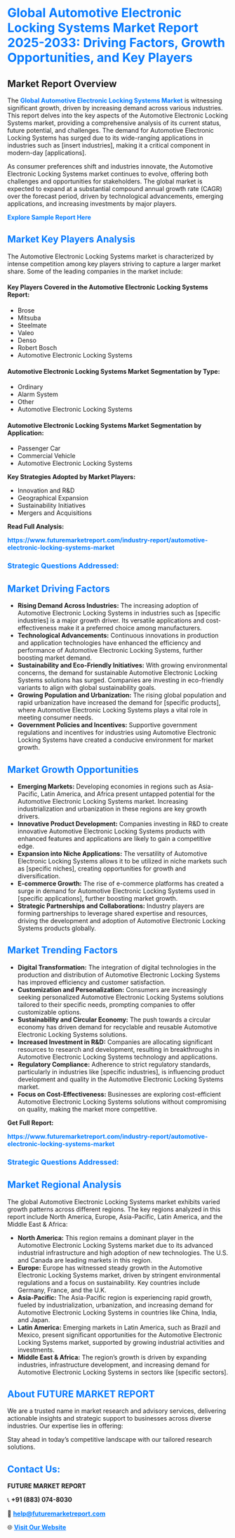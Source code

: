 <h1 style="color: #007BFF;">Global Automotive Electronic Locking Systems Market Report 2025-2033: Driving Factors, Growth Opportunities, and Key Players</h1>

<section id="overview">
<h2>Market Report Overview</h2>
<p>The <a href="https://www.futuremarketreport.com/industry-report/automotive-electronic-locking-systems-market" style="color: #007BFF; text-decoration: none;"><strong>Global Automotive Electronic Locking Systems Market</strong></a> is witnessing significant growth, driven by increasing demand across various industries. This report delves into the key aspects of the Automotive Electronic Locking Systems market, providing a comprehensive analysis of its current status, future potential, and challenges. The demand for Automotive Electronic Locking Systems has surged due to its wide-ranging applications in industries such as [insert industries], making it a critical component in modern-day [applications].</p>
<p>As consumer preferences shift and industries innovate, the Automotive Electronic Locking Systems market continues to evolve, offering both challenges and opportunities for stakeholders. The global market is expected to expand at a substantial compound annual growth rate (CAGR) over the forecast period, driven by technological advancements, emerging applications, and increasing investments by major players.</p>
</section>

<section id="overview">
<p><a href="https://www.futuremarketreport.com/request-sample/reportId=99686" style="color: #007BFF; text-decoration: none;"><strong>Explore Sample Report Here</strong></a></p>
</section>

<section id="key-players">
<h2 style="color: #007BFF;">Market Key Players Analysis</h2>
<p>The Automotive Electronic Locking Systems market is characterized by intense competition among key players striving to capture a larger market share. Some of the leading companies in the market include:</p>
<h4>Key Players Covered in the Automotive Electronic Locking Systems Report:</h4>
<ul><li>Brose</li><li>Mitsuba</li><li>Steelmate</li><li>Valeo</li><li>Denso</li><li>Robert Bosch</li><li>Automotive Electronic Locking Systems</li></ul>
<h4>Automotive Electronic Locking Systems Market Segmentation by Type:</h4>
<ul><li>Ordinary</li><li>Alarm System</li><li>Other</li><li>Automotive Electronic Locking Systems</li></ul>

<h4>Automotive Electronic Locking Systems Market Segmentation by Application:</h4>
<ul><li>Passenger Car</li><li>Commercial Vehicle</li><li>Automotive Electronic Locking Systems</li></ul>
<p><strong>Key Strategies Adopted by Market Players:</strong></p>
<ul>
<li>Innovation and R&D</li>
<li>Geographical Expansion</li>
<li>Sustainability Initiatives</li>
<li>Mergers and Acquisitions</li>
</ul>
</section>

<section>
<p><strong>Read Full Analysis: </strong></p><a href="https://www.futuremarketreport.com/industry-report/automotive-electronic-locking-systems-market" style="color: #007BFF; text-decoration: none;"><strong>https://www.futuremarketreport.com/industry-report/automotive-electronic-locking-systems-market</strong></a>
<h3 style="color: #007BFF;">Strategic Questions Addressed:</h3>
</section>

<section id="driving-factors">
<h2 style="color: #007BFF;">Market Driving Factors</h2>
<ul>
<li><strong>Rising Demand Across Industries:</strong> The increasing adoption of Automotive Electronic Locking Systems in industries such as [specific industries] is a major growth driver. Its versatile applications and cost-effectiveness make it a preferred choice among manufacturers.</li>
<li><strong>Technological Advancements:</strong> Continuous innovations in production and application technologies have enhanced the efficiency and performance of Automotive Electronic Locking Systems, further boosting market demand.</li>
<li><strong>Sustainability and Eco-Friendly Initiatives:</strong> With growing environmental concerns, the demand for sustainable Automotive Electronic Locking Systems solutions has surged. Companies are investing in eco-friendly variants to align with global sustainability goals.</li>
<li><strong>Growing Population and Urbanization:</strong> The rising global population and rapid urbanization have increased the demand for [specific products], where Automotive Electronic Locking Systems plays a vital role in meeting consumer needs.</li>
<li><strong>Government Policies and Incentives:</strong> Supportive government regulations and incentives for industries using Automotive Electronic Locking Systems have created a conducive environment for market growth.</li>
</ul>
</section>

<section id="growth-opportunities">
<h2 style="color: #007BFF;">Market Growth Opportunities</h2>
<ul>
<li><strong>Emerging Markets:</strong> Developing economies in regions such as Asia-Pacific, Latin America, and Africa present untapped potential for the Automotive Electronic Locking Systems market. Increasing industrialization and urbanization in these regions are key growth drivers.</li>
<li><strong>Innovative Product Development:</strong> Companies investing in R&D to create innovative Automotive Electronic Locking Systems products with enhanced features and applications are likely to gain a competitive edge.</li>
<li><strong>Expansion into Niche Applications:</strong> The versatility of Automotive Electronic Locking Systems allows it to be utilized in niche markets such as [specific niches], creating opportunities for growth and diversification.</li>
<li><strong>E-commerce Growth:</strong> The rise of e-commerce platforms has created a surge in demand for Automotive Electronic Locking Systems used in [specific applications], further boosting market growth.</li>
<li><strong>Strategic Partnerships and Collaborations:</strong> Industry players are forming partnerships to leverage shared expertise and resources, driving the development and adoption of Automotive Electronic Locking Systems products globally.</li>
</ul>
</section>

<section id="trending-factors">
<h2 style="color: #007BFF;">Market Trending Factors</h2>
<ul>
<li><strong>Digital Transformation:</strong> The integration of digital technologies in the production and distribution of Automotive Electronic Locking Systems has improved efficiency and customer satisfaction.</li>
<li><strong>Customization and Personalization:</strong> Consumers are increasingly seeking personalized Automotive Electronic Locking Systems solutions tailored to their specific needs, prompting companies to offer customizable options.</li>
<li><strong>Sustainability and Circular Economy:</strong> The push towards a circular economy has driven demand for recyclable and reusable Automotive Electronic Locking Systems solutions.</li>
<li><strong>Increased Investment in R&D:</strong> Companies are allocating significant resources to research and development, resulting in breakthroughs in Automotive Electronic Locking Systems technology and applications.</li>
<li><strong>Regulatory Compliance:</strong> Adherence to strict regulatory standards, particularly in industries like [specific industries], is influencing product development and quality in the Automotive Electronic Locking Systems market.</li>
<li><strong>Focus on Cost-Effectiveness:</strong> Businesses are exploring cost-efficient Automotive Electronic Locking Systems solutions without compromising on quality, making the market more competitive.</li>
</ul>
</section>

<section>
<p><strong>Get Full Report: </strong></p><a href="https://www.futuremarketreport.com/industry-report/automotive-electronic-locking-systems-market" style="color: #007BFF; text-decoration: none;"><strong>https://www.futuremarketreport.com/industry-report/automotive-electronic-locking-systems-market</strong></a>
<h3 style="color: #007BFF;">Strategic Questions Addressed:</h3>
</section>


<section id="regional-analysis">
<h2 style="color: #007BFF;">Market Regional Analysis</h2>
<p>The global Automotive Electronic Locking Systems market exhibits varied growth patterns across different regions. The key regions analyzed in this report include North America, Europe, Asia-Pacific, Latin America, and the Middle East & Africa:</p>
<ul>
<li><strong>North America:</strong> This region remains a dominant player in the Automotive Electronic Locking Systems market due to its advanced industrial infrastructure and high adoption of new technologies. The U.S. and Canada are leading markets in this region.</li>
<li><strong>Europe:</strong> Europe has witnessed steady growth in the Automotive Electronic Locking Systems market, driven by stringent environmental regulations and a focus on sustainability. Key countries include Germany, France, and the U.K.</li>
<li><strong>Asia-Pacific:</strong> The Asia-Pacific region is experiencing rapid growth, fueled by industrialization, urbanization, and increasing demand for Automotive Electronic Locking Systems in countries like China, India, and Japan.</li>
<li><strong>Latin America:</strong> Emerging markets in Latin America, such as Brazil and Mexico, present significant opportunities for the Automotive Electronic Locking Systems market, supported by growing industrial activities and investments.</li>
<li><strong>Middle East & Africa:</strong> The region’s growth is driven by expanding industries, infrastructure development, and increasing demand for Automotive Electronic Locking Systems in sectors like [specific sectors].</li>
</ul>
</section>

<footer>
<h2 style="color: #007BFF;">About FUTURE MARKET REPORT</h2>
<p>We are a trusted name in market research and advisory services, delivering actionable insights and strategic support to businesses across diverse industries. Our expertise lies in offering:</p>

<p>Stay ahead in today’s competitive landscape with our tailored research solutions.</p>

<h2 style="color: #007BFF;">Contact Us:</h2>
<p><strong>FUTURE MARKET REPORT</strong></p>
<p>📞 <strong>+91 (883) 074-8030</strong></p>
<p>📧 <strong><a href="mailto:help@futuremarketreport.com" style="color: #007BFF;">help@futuremarketreport.com</a></strong></p>
<p>🌐 <strong><a href="https://www.futuremarketreport.com/" style="color: #007BFF;">Visit Our Website</a></strong></p>
</footer>